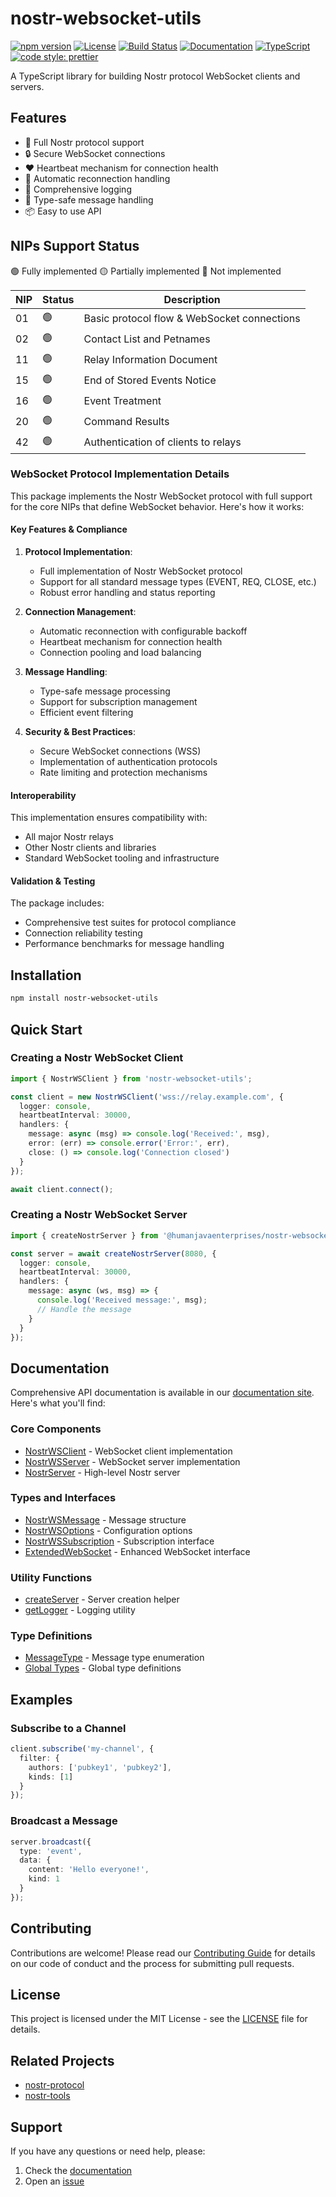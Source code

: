 # nostr-websocket-utils

[![npm version](https://img.shields.io/npm/v/@humanjavaenterprises/nostr-websocket-utils.svg)](https://www.npmjs.com/package/@humanjavaenterprises/nostr-websocket-utils)
[![License](https://img.shields.io/npm/l/@humanjavaenterprises/nostr-websocket-utils.svg)](https://github.com/HumanjavaEnterprises/nostr-websocket-utils/blob/main/LICENSE)
[![Build Status](https://github.com/HumanjavaEnterprises/nostr-websocket-utils/workflows/CI/badge.svg)](https://github.com/HumanjavaEnterprises/nostr-websocket-utils/actions)
[![Documentation](https://github.com/HumanjavaEnterprises/nostr-websocket-utils/workflows/Documentation/badge.svg)](https://humanjavaenterprises.github.io/nostr-websocket-utils/)
[![TypeScript](https://img.shields.io/badge/TypeScript-Ready-blue.svg)](https://www.typescriptlang.org)
[![code style: prettier](https://img.shields.io/badge/code_style-prettier-ff69b4.svg)](https://github.com/prettier/prettier)

A TypeScript library for building Nostr protocol WebSocket clients and servers.

## Features

- 🚀 Full Nostr protocol support
- 🔒 Secure WebSocket connections
- ♥️ Heartbeat mechanism for connection health
- 🔄 Automatic reconnection handling
- 📝 Comprehensive logging
- 🎯 Type-safe message handling
- 📦 Easy to use API

## NIPs Support Status

🟢 Fully implemented 🟡 Partially implemented 🔴 Not implemented

| NIP | Status | Description |
|-----|--------|-------------|
| 01 | 🟢 | Basic protocol flow & WebSocket connections |
| 02 | 🟢 | Contact List and Petnames |
| 11 | 🟢 | Relay Information Document |
| 15 | 🟢 | End of Stored Events Notice |
| 16 | 🟢 | Event Treatment |
| 20 | 🟢 | Command Results |
| 42 | 🟢 | Authentication of clients to relays |

### WebSocket Protocol Implementation Details

This package implements the Nostr WebSocket protocol with full support for the core NIPs that define WebSocket behavior. Here's how it works:

#### Key Features & Compliance

1. **Protocol Implementation**:
   - Full implementation of Nostr WebSocket protocol
   - Support for all standard message types (EVENT, REQ, CLOSE, etc.)
   - Robust error handling and status reporting

2. **Connection Management**:
   - Automatic reconnection with configurable backoff
   - Heartbeat mechanism for connection health
   - Connection pooling and load balancing

3. **Message Handling**:
   - Type-safe message processing
   - Support for subscription management
   - Efficient event filtering

4. **Security & Best Practices**:
   - Secure WebSocket connections (WSS)
   - Implementation of authentication protocols
   - Rate limiting and protection mechanisms

#### Interoperability

This implementation ensures compatibility with:
- All major Nostr relays
- Other Nostr clients and libraries
- Standard WebSocket tooling and infrastructure

#### Validation & Testing

The package includes:
- Comprehensive test suites for protocol compliance
- Connection reliability testing
- Performance benchmarks for message handling

## Installation

```bash
npm install nostr-websocket-utils
```

## Quick Start

### Creating a Nostr WebSocket Client

```typescript
import { NostrWSClient } from 'nostr-websocket-utils';

const client = new NostrWSClient('wss://relay.example.com', {
  logger: console,
  heartbeatInterval: 30000,
  handlers: {
    message: async (msg) => console.log('Received:', msg),
    error: (err) => console.error('Error:', err),
    close: () => console.log('Connection closed')
  }
});

await client.connect();
```

### Creating a Nostr WebSocket Server

```typescript
import { createNostrServer } from '@humanjavaenterprises/nostr-websocket-utils';

const server = await createNostrServer(8080, {
  logger: console,
  heartbeatInterval: 30000,
  handlers: {
    message: async (ws, msg) => {
      console.log('Received message:', msg);
      // Handle the message
    }
  }
});
```

## Documentation

Comprehensive API documentation is available in our [documentation site](https://humanjavaenterprises.github.io/nostr-websocket-utils/). Here's what you'll find:

### Core Components
- [NostrWSClient](docs/classes/NostrWSClient.md) - WebSocket client implementation
- [NostrWSServer](docs/classes/NostrWSServer.md) - WebSocket server implementation
- [NostrServer](docs/classes/NostrServer.md) - High-level Nostr server

### Types and Interfaces
- [NostrWSMessage](docs/interfaces/NostrWSMessage.md) - Message structure
- [NostrWSOptions](docs/interfaces/NostrWSOptions.md) - Configuration options
- [NostrWSSubscription](docs/interfaces/NostrWSSubscription.md) - Subscription interface
- [ExtendedWebSocket](docs/interfaces/ExtendedWebSocket.md) - Enhanced WebSocket interface

### Utility Functions
- [createServer](docs/functions/createServer.md) - Server creation helper
- [getLogger](docs/functions/getLogger.md) - Logging utility

### Type Definitions
- [MessageType](docs/enumerations/NostrWSMessageType.md) - Message type enumeration
- [Global Types](docs/globals.md) - Global type definitions

## Examples

### Subscribe to a Channel

```typescript
client.subscribe('my-channel', {
  filter: {
    authors: ['pubkey1', 'pubkey2'],
    kinds: [1]
  }
});
```

### Broadcast a Message

```typescript
server.broadcast({
  type: 'event',
  data: {
    content: 'Hello everyone!',
    kind: 1
  }
});
```

## Contributing

Contributions are welcome! Please read our [Contributing Guide](CONTRIBUTING.md) for details on our code of conduct and the process for submitting pull requests.

## License

This project is licensed under the MIT License - see the [LICENSE](LICENSE) file for details.

## Related Projects

- [nostr-protocol](https://github.com/nostr-protocol/nostr)
- [nostr-tools](https://github.com/nbd-wtf/nostr-tools)

## Support

If you have any questions or need help, please:

1. Check the [documentation](https://humanjavaenterprises.github.io/nostr-websocket-utils/)
2. Open an [issue](https://github.com/HumanjavaEnterprises/nostr-websocket-utils/issues)

